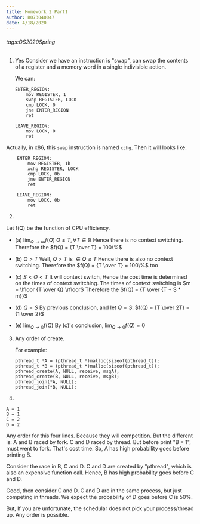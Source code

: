 ```yaml
---
title: Homework 2 Part1
author: B073040047
date: 4/18/2020
---
```

###### tags:OS2020Spring

1. Yes
    Consider we have an instruction is "swap", can swap the contents of a register and a memory word in a single indivisible action.
    
    We can:
    ```assembly=
    ENTER_REGION:
        mov REGISTER, 1
        swap REGISTER, LOCK
        cmp LOCK, 0
        jne ENTER_REGION
        ret

    LEAVE_REGION:
        mov LOCK, 0
        ret
    ```
Actually, in x86, this `swap` instruction is named `xchg`.
Then it will looks like:
```assembly=
    ENTER_REGION:
        mov REGISTER, 1b
        xchg REGISTER, LOCK
        cmp LOCK, 0b
        jne ENTER_REGION
        ret

    LEAVE_REGION:
        mov LOCK, 0b
        ret
```

2. 
Let f(Q) be the function of CPU efficiency.

* (a) $\lim_{Q\to\infty} f(Q)$
    $Q \ge T, \forall T \in \mathbb{R}$
    Hence there is no context switching.
    Therefore the $f(Q) = {T \over T} = 100\%$

* (b) $Q \gt T$
    Well, $Q \gt T$ is $\in Q \ge T$
    Hence there is also no context switching.
    Therefore the $f(Q) = {T \over T} = 100\%$ too

* \(c\) $S \lt Q \lt T$
    It will context switch, Hence the cost time is determined on the times of context switching.
    The times of context switching is $m = \lfloor {T \over Q} \rfloor$
    Therefore the $f(Q) = {T \over {T + S * m}}$

* (d) $Q = S$
    By previous conclusion, and let $Q = S$.
    $f(Q) = {T \over 2T} = {1 \over 2}$

* (e) $\lim_{Q\to0} f(Q)$
    By \(c\)'s conclusion, $\lim_{Q\to0} f(Q) = 0$

3. Any order of create.

    For example:
    ```cpp=
    pthread_t *A = (pthread_t *)malloc(sizeof(pthread_t));
    pthread_t *B = (pthread_t *)malloc(sizeof(pthread_t));
    pthread_create(A, NULL, receive, msgA);
    pthread_create(B, NULL, receive, msgB);
    pthread_join(*A, NULL);
    pthread_join(*B, NULL);
    ```

4. 
```
A = 1
B = 1
C = 2
D = 2
```
Any order for this four lines. Because they will competition.
But the different is:
A and B raced by fork.
C and D raced by thread.
But before print "B = 1", must went to fork. That's cost time.
So, A has high probability goes before printing B.

Consider the race in B, C and D.
C and D are created by "pthread", which is also an expensive function call.
Hence, B has high probability goes before C and D.

Good, then consider C and D.
C and D are in the same process, but just competing in threads.
We expect the probability of D goes before C is 50%.

But, If you are unfortunate, the schedular does not pick your process/thread up.
Any order is possible.
